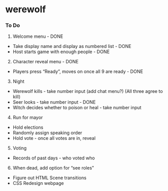 # werewolf

### To Do


1) Welcome menu - DONE
* Take display name and display as numbered list - DONE
* Host starts game with enough people - DONE
2) Character reveal menu - DONE
* Players press “Ready”, moves on once all 9 are ready - DONE
3) Night
* Werewolf kills - take number input (add chat menu?) (All three agree to kill)
* Seer looks - take number input - DONE
* Witch decides whether to poison or heal - take number input
4) Run for mayor
* Hold elections
* Randomly assign speaking order
* Hold vote - once all votes are in, reveal
5) Voting
* Records of past days - who voted who
6) When dead, add option for “see roles”


* Figure out HTML Scene transitions
* CSS Redesign webpage
